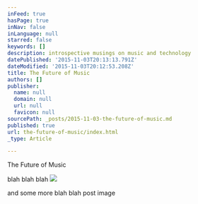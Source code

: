 ```yaml
---
inFeed: true
hasPage: true
inNav: false
inLanguage: null
starred: false
keywords: []
description: introspective musings on music and technology
datePublished: '2015-11-03T20:13:13.791Z'
dateModified: '2015-11-03T20:12:53.208Z'
title: The Future of Music
authors: []
publisher:
  name: null
  domain: null
  url: null
  favicon: null
sourcePath: _posts/2015-11-03-the-future-of-music.md
published: true
url: the-future-of-music/index.html
_type: Article

---
```

The Future of Music

blah blah blah
![](https://the-grid-user-content.s3-us-west-2.amazonaws.com/9ff76751-4479-4427-bb40-213c9918a816.jpg)

and some more blah blah post image